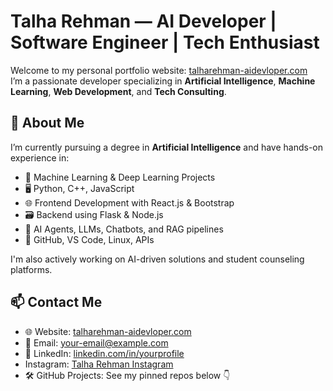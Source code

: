 # Talha Rehman — AI Developer | Software Engineer | Tech Enthusiast

Welcome to my personal portfolio website: [talharehman-aidevloper.com](https://talharehman-aidevloper.com)  
I’m a passionate developer specializing in **Artificial Intelligence**, **Machine Learning**, **Web Development**, and **Tech Consulting**.

## 🚀 About Me

I’m currently pursuing a degree in **Artificial Intelligence** and have hands-on experience in:
- 🧠 Machine Learning & Deep Learning Projects
- 🖥️ Python, C++, JavaScript
- 🌐 Frontend Development with React.js & Bootstrap
- 🗃️ Backend using Flask & Node.js
- 🤖 AI Agents, LLMs, Chatbots, and RAG pipelines
- 🧪 GitHub, VS Code, Linux, APIs

I'm also actively working on AI-driven solutions and student counseling platforms.

## 📫 Contact Me

- 🌐 Website: [talharehman-aidevloper.com](https://talharehman-aidevloper.com)
- 📧 Email: your-email@example.com
- 📱 LinkedIn: [linkedin.com/in/yourprofile](https://linkedin.com/in/yourprofile)
-    Instagram: [Talha Rehman Instagram](https://www.instagram.com/iamtalha.r.s/)
- 🛠 GitHub Projects: See my pinned repos below 👇
